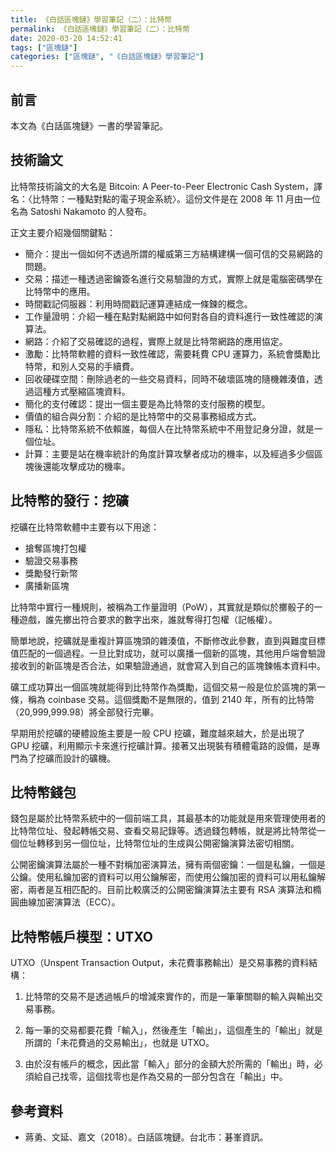 ```yaml
---
title: 《白話區塊鏈》學習筆記（二）：比特幣
permalink: 《白話區塊鏈》學習筆記（二）：比特幣
date: 2020-03-20 14:52:41
tags: ["區塊鏈"]
categories: ["區塊鏈", "《白話區塊鏈》學習筆記"]
---
```


## 前言

本文為《白話區塊鏈》一書的學習筆記。

## 技術論文

比特幣技術論文的大名是 Bitcoin: A Peer-to-Peer Electronic Cash System，譯名：〈比特幣：一種點對點的電子現金系統〉。這份文件是在 2008 年 11 月由一位名為 Satoshi Nakamoto 的人發布。

正文主要介紹幾個關鍵點：

- 簡介：提出一個如何不透過所謂的權威第三方結構建構一個可信的交易網路的問題。
- 交易：描述一種透過密鑰簽名進行交易驗證的方式，實際上就是電腦密碼學在比特幣中的應用。
- 時間戳記伺服器：利用時間戳記運算連結成一條鍊的概念。
- 工作量證明：介紹一種在點對點網路中如何對各自的資料進行一致性確認的演算法。
- 網路：介紹了交易確認的過程，實際上就是比特幣網路的應用協定。
- 激勵：比特幣軟體的資料一致性確認，需要耗費 CPU 運算力，系統會獎勵比特幣，和別人交易的手續費。
- 回收硬碟空間：刪除過老的一些交易資料，同時不破壞區塊的隨機雜湊值，透過這種方式壓縮區塊資料。
- 簡化的支付確認：提出一個主要是為比特幣的支付服務的模型。
- 價值的組合與分割：介紹的是比特幣中的交易事務組成方式。
- 隱私：比特幣系統不依賴誰，每個人在比特幣系統中不用登記身分證，就是一個位址。
- 計算：主要是站在機率統計的角度計算攻擊者成功的機率，以及經過多少個區塊後還能攻擊成功的機率。

## 比特幣的發行：挖礦

挖礦在比特幣軟體中主要有以下用途：

- 搶奪區塊打包權
- 驗證交易事務
- 獎勵發行新幣
- 廣播新區塊

比特幣中實行一種規則，被稱為工作量證明（PoW），其實就是類似於擲骰子的一種遊戲，誰先擲出符合要求的數字出來，誰就奪得打包權（記帳權）。

簡單地說，挖礦就是重複計算區塊頭的雜湊值，不斷修改此參數，直到與難度目標值匹配的一個過程。一旦比對成功，就可以廣播一個新的區塊，其他用戶端會驗證接收到的新區塊是否合法，如果驗證通過，就會寫入到自己的區塊鍊帳本資料中。

礦工成功算出一個區塊就能得到比特幣作為獎勵，這個交易一般是位於區塊的第一條，稱為 coinbase 交易。這個獎勵不是無限的，值到 2140 年，所有的比特幣（20,999,999.98）將全部發行完畢。

早期用於挖礦的硬體設施主要是一般 CPU 挖礦，難度越來越大，於是出現了 GPU 挖礦，利用顯示卡來進行挖礦計算。接著又出現裝有積體電路的設備，是專門為了挖礦而設計的礦機。

## 比特幣錢包

錢包是屬於比特幣系統中的一個前端工具，其最基本的功能就是用來管理使用者的比特幣位址、發起轉帳交易、查看交易記錄等。透過錢包轉帳，就是將比特幣從一個位址轉移到另一個位址，比特幣位址的生成與公開密鑰演算法密切相關。

公開密鑰演算法屬於一種不對稱加密演算法，擁有兩個密鑰：一個是私鑰，一個是公鑰。使用私鑰加密的資料可以用公鑰解密，而使用公鑰加密的資料可以用私鑰解密，兩者是互相匹配的。目前比較廣泛的公開密鑰演算法主要有 RSA 演算法和橢圓曲線加密演算法（ECC）。

## 比特幣帳戶模型：UTXO

UTXO（Unspent Transaction Output，未花費事務輸出）是交易事務的資料結構：

1. 比特幣的交易不是透過帳戶的增減來實作的，而是一筆筆關聯的輸入與輸出交易事務。

2. 每一筆的交易都要花費「輸入」，然後產生「輸出」，這個產生的「輸出」就是所謂的「未花費過的交易輸出」，也就是 UTXO。

3. 由於沒有帳戶的概念，因此當「輸入」部分的金額大於所需的「輸出」時，必須給自己找零，這個找零也是作為交易的一部分包含在「輸出」中。

## 參考資料

- 蔣勇、文延、嘉文（2018）。白話區塊鏈。台北市：碁峯資訊。
